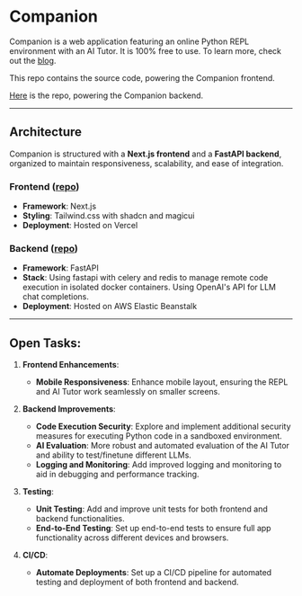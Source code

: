 # Companion

Companion is a web application featuring an online Python REPL environment with an AI Tutor. It is 100% free to use.
To learn more, check out the [blog](https://medium.com/@drahul2820/introducing-companion-an-online-repl-with-an-ai-tutor-85c564fae398).

This repo contains the source code, powering the Companion frontend.

[Here](https://github.com/duggalr/companion-backend) is the repo, powering the Companion backend.

---

## Architecture

Companion is structured with a **Next.js frontend** and a **FastAPI backend**, organized to maintain responsiveness, scalability, and ease of integration. 

### Frontend ([repo](https://github.com/duggalr/companion-frontend/))

- **Framework**: Next.js
- **Styling**: Tailwind.css with shadcn and magicui
- **Deployment**: Hosted on Vercel

### Backend ([repo](https://github.com/duggalr/companion-backend))

- **Framework**: FastAPI
- **Stack**: Using fastapi with celery and redis to manage remote code execution in isolated docker containers. Using OpenAI's API for LLM chat completions.
- **Deployment**: Hosted on AWS Elastic Beanstalk

---

## Open Tasks:

1. **Frontend Enhancements**:
   - **Mobile Responsiveness**: Enhance mobile layout, ensuring the REPL and AI Tutor work seamlessly on smaller screens.

2. **Backend Improvements**:
   - **Code Execution Security**: Explore and implement additional security measures for executing Python code in a sandboxed environment.
   - **AI Evaluation**: More robust and automated evaluation of the AI Tutor and ability to test/finetune different LLMs.
   - **Logging and Monitoring**: Add improved logging and monitoring to aid in debugging and performance tracking.

4. **Testing**:
   - **Unit Testing**: Add and improve unit tests for both frontend and backend functionalities.
   - **End-to-End Testing**: Set up end-to-end tests to ensure full app functionality across different devices and browsers.

5. **CI/CD**:
   - **Automate Deployments**: Set up a CI/CD pipeline for automated testing and deployment of both frontend and backend.
